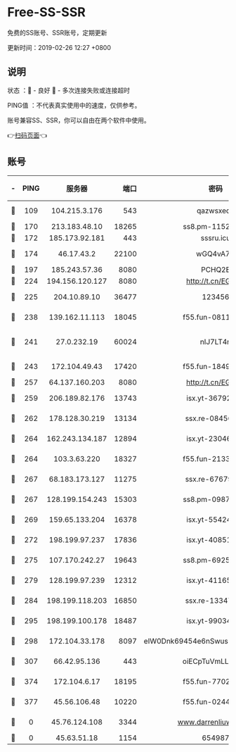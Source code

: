 # Free-SS-SSR

免费的SS账号、SSR账号，定期更新

更新时间：2019-02-26 12:27 +0800

## 说明

状态     ：🙂 - 良好 🙁 - 多次连接失败或连接超时

PING值   ：不代表真实使用中的速度，仅供参考。

账号兼容SS、SSR，你可以自由在两个软件中使用。

👉[扫码页面](https://liesauer.github.io/free-ss-ssr.github.io/)👈

## 账号

|-|PING|服务器|端口|密码|加密方式|区域|
|:----:|:----:|:-----:|-----:|:----:|:----:|:----:|
|🙂|109|104.215.3.176|543|qazwsxedc|aes-256-gcm|JP|
|🙂|170|213.183.48.10|18265|ss8.pm-11524914|rc4-md5|RU|
|🙂|172|185.173.92.181|443|sssru.icu|rc4-md5|RU|
|🙂|174|46.17.43.2|22100|wGQ4vA7D|aes-256-gcm|RU|
|🙂|197|185.243.57.36|8080|PCHQ2E|rc4-md5|US|
|🙂|224|194.156.120.127|8080|http://t.cn/EGJIyrl|rc4-md5|RU|
|🙂|225|204.10.89.10|36477|123456|aes-256-cfb|US|
|🙂|238|139.162.11.113|18045|f55.fun-08116553|aes-256-cfb|SG|
|🙂|241|27.0.232.19|60024|nIJ7LT4n|xchacha20-ietf-poly1305|HK|
|🙂|243|172.104.49.43|17420|f55.fun-18495556|aes-256-cfb|SG|
|🙂|257|64.137.160.203|8080|http://t.cn/EGJIyrl|rc4-md5|CA|
|🙂|259|206.189.82.176|13743|isx.yt-36792230|aes-256-cfb|SG|
|🙂|262|178.128.30.219|13134|ssx.re-08456278|aes-256-cfb|SG|
|🙂|264|162.243.134.187|12894|isx.yt-23046109|aes-256-cfb|US|
|🙂|264|103.3.63.220|18327|f55.fun-21337727|aes-256-cfb|SG|
|🙂|267|68.183.173.127|11275|ssx.re-67679470|aes-256-cfb|US|
|🙂|267|128.199.154.243|15303|ss8.pm-09872872|aes-256-cfb|SG|
|🙂|269|159.65.133.204|16378|isx.yt-55424793|aes-256-cfb|SG|
|🙂|272|198.199.97.237|17836|isx.yt-40851565|aes-256-cfb|US|
|🙂|275|107.170.242.27|19643|ss8.pm-69252395|aes-256-cfb|US|
|🙂|279|128.199.97.239|12312|isx.yt-41165013|aes-256-cfb|SG|
|🙂|284|198.199.118.203|16850|ssx.re-13347864|aes-256-cfb|US|
|🙂|295|198.199.100.178|18487|isx.yt-99034237|aes-256-cfb|US|
|🙂|298|172.104.33.178|8097|eIW0Dnk69454e6nSwuspv9DmS201tQ0D|aes-256-cfb|SG|
|🙂|307|66.42.95.136|443|oiECpTuVmLLxk4Ts|aes-256-cfb|US|
|🙂|374|172.104.6.17|18195|f55.fun-77023354|aes-256-cfb|US|
|🙂|377|45.56.106.48|10220|f55.fun-02447573|aes-256-cfb|US|
|🙁|0|45.76.124.108|3344|www.darrenliuwei.com|aes-256-cfb|AU|
|🙁|0|45.63.51.18|1154|654987|chacha20|US|
